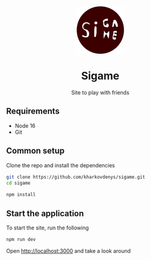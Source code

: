 <p align="center">
    <img src="./src/assets/logo.svg" height="128">
    <h1 align="center">Sigame</h1>
    <p align="center">Site to play with friends</p>
</p>

## Requirements

* Node 16
* Git

## Common setup

Clone the repo and install the dependencies

```bash
git clone https://github.com/kharkovdenys/sigame.git
cd sigame
```

```bash
npm install
```

## Start the application

To start the site, run the following

```bash
npm run dev
```

Open [http://localhost:3000](http://localhost:3000) and take a look around
